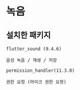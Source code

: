 # 녹음

## 설치한 패키지
```
flutter_sound (9.4.6)

음성 녹음 / 재생 / 저장
```

```
permission_handler(11.3.0)

권한 요청 (마이크 권한 요청)
```
